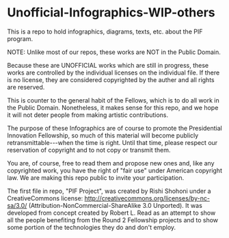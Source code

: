 Unofficial-Infographics-WIP-others
==================================

This is a repo to hold infographics, diagrams, texts, etc. about the PIF program.

NOTE: Unlike most of our repos, these works are NOT in the Public Domain.

Because these are UNOFFICIAL works which are still in progress, these works are controlled
by the individual licenses on the individual file.  If there is no license, they 
are considered copyrighted by the auther and all rights are reserved.

This is counter to the general habit of the Fellows, which is to do all work in the 
Public Domain.  Nonetheless, it makes sense for this repo, and we hope it will not deter
people from making artistic contributions.

The purpose of these Infographics are of course to promote the Presidential Innovation
Fellowship, so much of this material will become publicly retransmittable---when the time is right.
Until that time, please respect our reservation of copyright and to not copy or transmit them.

You are, of course, free to read them and propose new ones and, like any copyrighted work, you
have the right of "fair use" under American copyright law.  We are making this repo public
to invite your participation.

The first file in repo, "PIF Project", was created by Rishi Shohoni under a CreativeCommons
license: http://creativecommons.org/licenses/by-nc-sa/3.0/ (Attribution-NonCommercial-ShareAlike 3.0 Unported).
It was developed from concept created by Robert L. Read as an attempt to show all the people 
benefiting from the Round 2 Fellowship projects and to show some portion of the technologies they
do and don't employ.
